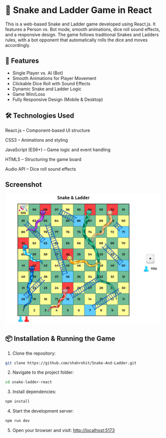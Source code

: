# 🎲 Snake and Ladder Game in React

This is a web-based Snake and Ladder game developed using React.js. It features a Person vs. Bot mode, smooth animations, dice roll sound effects, and a responsive design. The game follows traditional Snakes and Ladders rules, with a bot opponent that automatically rolls the dice and moves accordingly.

## 🚀 Features

- Single Player vs. AI (Bot)
- Smooth Animations for Player Movement
- Clickable Dice Roll with Sound Effects
- Dynamic Snake and Ladder Logic
- Game Win/Loss
- Fully Responsive Design (Mobile & Desktop)

## 🛠️ Technologies Used

React.js – Component-based UI structure

CSS3 – Animations and styling

JavaScript (ES6+) – Game logic and event handling

HTML5 – Structuring the game board

Audio API – Dice roll sound effects

## Screenshot

![Game Board](public/game_image.png)

## 📦 Installation & Running the Game

1. Clone the repository:

```sh
git clone https://github.com/shahrohit/Snake-And-Ladder.git
```

2. Navigate to the project folder:

```sh
cd snake-ladder-react
```

3. Install dependencies:

```sh
npm install
```

4. Start the development server:

```sh
npm run dev
```

5. Open your browser and visit:
   [http://localhost:5173](http://localhost:5173)
